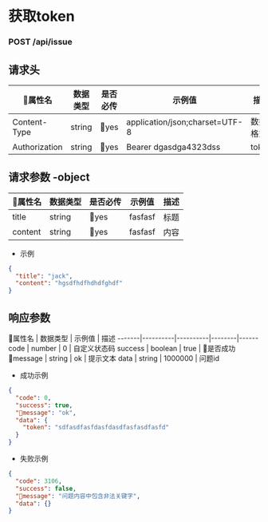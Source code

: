 # 获取token

### POST /api/issue

## 请求头

属性名 | 数据类型 | 是否必传 | 示例值 | 描述
-------|----------|----------|--------|------
 Content-Type | string | yes | application/json;charset=UTF-8 | 数据格式
 Authorization | string | yes | Bearer dgasdga4323dss | token

## 请求参数 -object

属性名 | 数据类型 | 是否必传 | 示例值 | 描述
-------|----------|----------|--------|------
 title | string | yes | fasfasf |  标题
 content | string | yes | fasfasf |  内容

 - 示例
 ``` json
 {
   "title": "jack",
   "content": "hgsdfhdfhdhdfghdf"
 }
 ```


## 响应参数

属性名 | 数据类型 | 示例值 | 描述
-------|----------|----------|--------|------
 code | number | 0 |  自定义状态码
 success | boolean | true | 是否成功
 message | string | ok | 提示文本
 data | string | 1000000 | 问题id

- 成功示例
``` json
{
  "code": 0,
  "success": true,
  "message": "ok",
  "data": {
    "token": "sdfasdfasfdasfdasdfasfasdfasfd"
  }
}
```

- 失败示例
``` json
{
  "code": 3106,
  "success": false,
  "message": "问题内容中包含非法关键字",
  "data": {}
}
```
